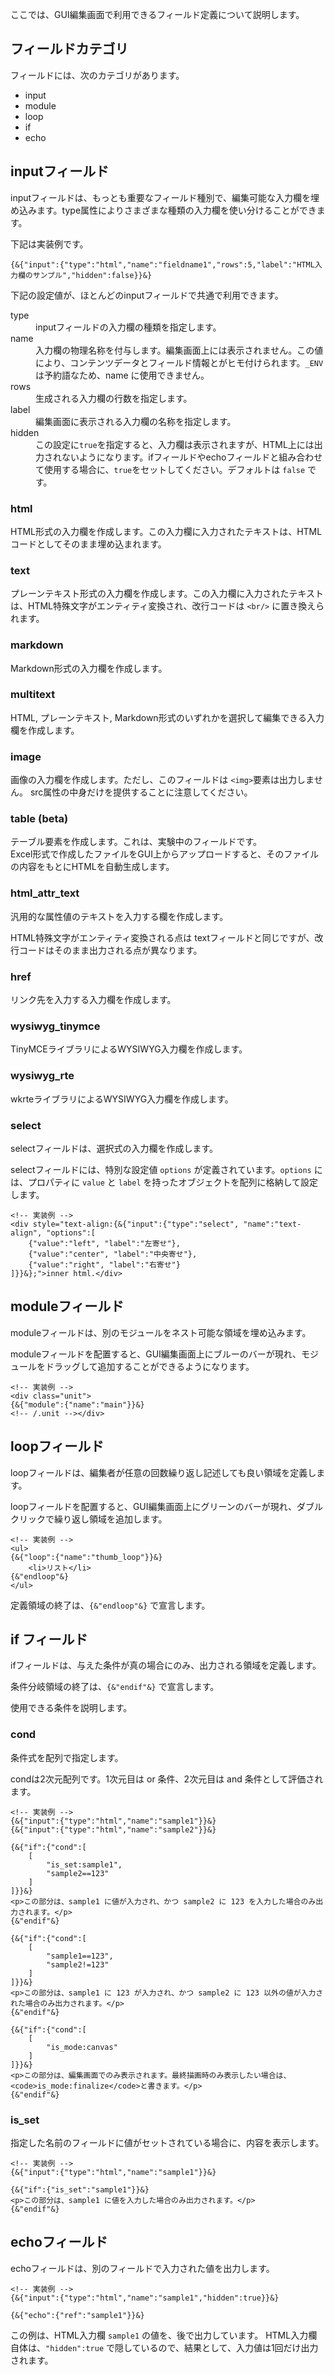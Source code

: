 
ここでは、GUI編集画面で利用できるフィールド定義について説明します。


<!-- autoindex -->

## フィールドカテゴリ

フィールドには、次のカテゴリがあります。

- input
- module
- loop
- if
- echo

## inputフィールド

inputフィールドは、もっとも重要なフィールド種別で、編集可能な入力欄を埋め込みます。type属性によりさまざまな種類の入力欄を使い分けることができます。

下記は実装例です。

```
{&{"input":{"type":"html","name":"fieldname1","rows":5,"label":"HTML入力欄のサンプル","hidden":false}}&}
```

下記の設定値が、ほとんどのinputフィールドで共通で利用できます。

<dl>
	<dt>type</dt>
		<dd>inputフィールドの入力欄の種類を指定します。</dd>
	<dt>name</dt>
		<dd>入力欄の物理名称を付与します。編集画面上には表示されません。この値により、コンテンツデータとフィールド情報とがヒモ付けられます。<code>_ENV</code> は予約語なため、name に使用できません。</dd>
	<dt>rows</dt>
		<dd>生成される入力欄の行数を指定します。</dd>
	<dt>label</dt>
		<dd>編集画面に表示される入力欄の名称を指定します。</dd>
	<dt>hidden</dt>
		<dd>この設定に<code>true</code>を指定すると、入力欄は表示されますが、HTML上には出力されないようになります。ifフィールドやechoフィールドと組み合わせて使用する場合に、<code>true</code>をセットしてください。デフォルトは <code>false</code> です。</dd>

</dl>


### html

HTML形式の入力欄を作成します。この入力欄に入力されたテキストは、HTMLコードとしてそのまま埋め込まれます。

### text

プレーンテキスト形式の入力欄を作成します。この入力欄に入力されたテキストは、HTML特殊文字がエンティティ変換され、改行コードは `<br/>` に置き換えられます。

### markdown

Markdown形式の入力欄を作成します。

### multitext

HTML, プレーンテキスト, Markdown形式のいずれかを選択して編集できる入力欄を作成します。

### image

画像の入力欄を作成します。ただし、このフィールドは `<img>`要素は出力しません。 src属性の中身だけを提供することに注意してください。

### table (beta)

テーブル要素を作成します。これは、実験中のフィールドです。<br />
Excel形式で作成したファイルをGUI上からアップロードすると、そのファイルの内容をもとにHTMLを自動生成します。


### html_attr_text

汎用的な属性値のテキストを入力する欄を作成します。

HTML特殊文字がエンティティ変換される点は textフィールドと同じですが、改行コードはそのまま出力される点が異なります。

### href

リンク先を入力する入力欄を作成します。

### wysiwyg_tinymce

TinyMCEライブラリによるWYSIWYG入力欄を作成します。


### wysiwyg_rte

wkrteライブラリによるWYSIWYG入力欄を作成します。

### select

selectフィールドは、選択式の入力欄を作成します。

selectフィールドには、特別な設定値 `options` が定義されています。`options` には、プロパティに `value` と `label` を持ったオブジェクトを配列に格納して設定します。

```
<!-- 実装例 -->
<div style="text-align:{&{"input":{"type":"select", "name":"text-align", "options":[
	{"value":"left", "label":"左寄せ"},
	{"value":"center", "label":"中央寄せ"},
	{"value":"right", "label":"右寄せ"}
]}}&};">inner html.</div>
```


## moduleフィールド

moduleフィールドは、別のモジュールをネスト可能な領域を埋め込みます。

moduleフィールドを配置すると、GUI編集画面上にブルーのバーが現れ、モジュールをドラッグして追加することができるようになります。

```
<!-- 実装例 -->
<div class="unit">
{&{"module":{"name":"main"}}&}
<!-- /.unit --></div>
```


## loopフィールド

loopフィールドは、編集者が任意の回数繰り返し記述しても良い領域を定義します。

loopフィールドを配置すると、GUI編集画面上にグリーンのバーが現れ、ダブルクリックで繰り返し領域を追加します。

```
<!-- 実装例 -->
<ul>
{&{"loop":{"name":"thumb_loop"}}&}
	<li>リスト</li>
{&"endloop"&}
</ul>
```

定義領域の終了は、`{&"endloop"&}` で宣言します。


## if フィールド

ifフィールドは、与えた条件が真の場合にのみ、出力される領域を定義します。

条件分岐領域の終了は、`{&"endif"&}` で宣言します。

使用できる条件を説明します。

### cond

条件式を配列で指定します。

condは2次元配列です。1次元目は or 条件、2次元目は and 条件として評価されます。

```
<!-- 実装例 -->
{&{"input":{"type":"html","name":"sample1"}}&}
{&{"input":{"type":"html","name":"sample2"}}&}

{&{"if":{"cond":[
	[
		"is_set:sample1",
		"sample2==123"
	]
]}}&}
<p>この部分は、sample1 に値が入力され、かつ sample2 に 123 を入力した場合のみ出力されます。</p>
{&"endif"&}

{&{"if":{"cond":[
	[
		"sample1==123",
		"sample2!=123"
	]
]}}&}
<p>この部分は、sample1 に 123 が入力され、かつ sample2 に 123 以外の値が入力された場合のみ出力されます。</p>
{&"endif"&}

{&{"if":{"cond":[
	[
		"is_mode:canvas"
	]
]}}&}
<p>この部分は、編集画面でのみ表示されます。最終描画時のみ表示したい場合は、<code>is_mode:finalize</code>と書きます。</p>
{&"endif"&}
```



### is_set

指定した名前のフィールドに値がセットされている場合に、内容を表示します。

```
<!-- 実装例 -->
{&{"input":{"type":"html","name":"sample1"}}&}

{&{"if":{"is_set":"sample1"}}&}
<p>この部分は、sample1 に値を入力した場合のみ出力されます。</p>
{&"endif"&}
```



## echoフィールド

echoフィールドは、別のフィールドで入力された値を出力します。

```
<!-- 実装例 -->
{&{"input":{"type":"html","name":"sample1","hidden":true}}&}

{&{"echo":{"ref":"sample1"}}&}
```

この例は、HTML入力欄 `sample1` の値を、後で出力しています。
HTML入力欄自体は、`"hidden":true` で隠しているので、結果として、入力値は1回だけ出力されます。





